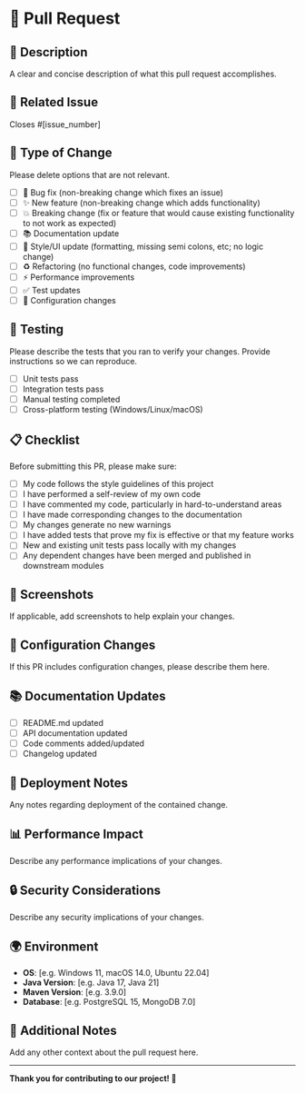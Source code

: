 # 🔄 Pull Request

## 📝 Description
A clear and concise description of what this pull request accomplishes.

## 🔗 Related Issue
Closes #[issue_number]

## 🧪 Type of Change
Please delete options that are not relevant.

- [ ] 🐛 Bug fix (non-breaking change which fixes an issue)
- [ ] ✨ New feature (non-breaking change which adds functionality)
- [ ] 💥 Breaking change (fix or feature that would cause existing functionality to not work as expected)
- [ ] 📚 Documentation update
- [ ] 🎨 Style/UI update (formatting, missing semi colons, etc; no logic change)
- [ ] ♻️ Refactoring (no functional changes, code improvements)
- [ ] ⚡ Performance improvements
- [ ] ✅ Test updates
- [ ] 🔧 Configuration changes

## 🧪 Testing
Please describe the tests that you ran to verify your changes. Provide instructions so we can reproduce.

- [ ] Unit tests pass
- [ ] Integration tests pass
- [ ] Manual testing completed
- [ ] Cross-platform testing (Windows/Linux/macOS)

## 📋 Checklist
Before submitting this PR, please make sure:

- [ ] My code follows the style guidelines of this project
- [ ] I have performed a self-review of my own code
- [ ] I have commented my code, particularly in hard-to-understand areas
- [ ] I have made corresponding changes to the documentation
- [ ] My changes generate no new warnings
- [ ] I have added tests that prove my fix is effective or that my feature works
- [ ] New and existing unit tests pass locally with my changes
- [ ] Any dependent changes have been merged and published in downstream modules

## 📸 Screenshots
If applicable, add screenshots to help explain your changes.

## 🔧 Configuration Changes
If this PR includes configuration changes, please describe them here.

## 📚 Documentation Updates
- [ ] README.md updated
- [ ] API documentation updated
- [ ] Code comments added/updated
- [ ] Changelog updated

## 🚀 Deployment Notes
Any notes regarding deployment of the contained change.

## 📊 Performance Impact
Describe any performance implications of your changes.

## 🔒 Security Considerations
Describe any security implications of your changes.

## 🌍 Environment
- **OS**: [e.g. Windows 11, macOS 14.0, Ubuntu 22.04]
- **Java Version**: [e.g. Java 17, Java 21]
- **Maven Version**: [e.g. 3.9.0]
- **Database**: [e.g. PostgreSQL 15, MongoDB 7.0]

## 📝 Additional Notes
Add any other context about the pull request here.

---

**Thank you for contributing to our project! 🎉**